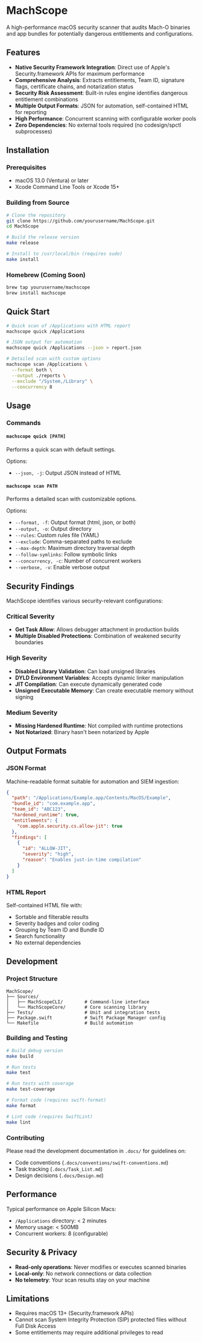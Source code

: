 # MachScope

A high-performance macOS security scanner that audits Mach-O binaries and app bundles for potentially dangerous entitlements and configurations.

## Features

- **Native Security Framework Integration**: Direct use of Apple's Security.framework APIs for maximum performance
- **Comprehensive Analysis**: Extracts entitlements, Team ID, signature flags, certificate chains, and notarization status
- **Security Risk Assessment**: Built-in rules engine identifies dangerous entitlement combinations
- **Multiple Output Formats**: JSON for automation, self-contained HTML for reporting
- **High Performance**: Concurrent scanning with configurable worker pools
- **Zero Dependencies**: No external tools required (no codesign/spctl subprocesses)

## Installation

### Prerequisites

- macOS 13.0 (Ventura) or later
- Xcode Command Line Tools or Xcode 15+

### Building from Source

```bash
# Clone the repository
git clone https://github.com/yourusername/MachScope.git
cd MachScope

# Build the release version
make release

# Install to /usr/local/bin (requires sudo)
make install
```

### Homebrew (Coming Soon)

```bash
brew tap yourusername/machscope
brew install machscope
```

## Quick Start

```bash
# Quick scan of /Applications with HTML report
machscope quick /Applications

# JSON output for automation
machscope quick /Applications --json > report.json

# Detailed scan with custom options
machscope scan /Applications \
  --format both \
  --output ./reports \
  --exclude "/System,/Library" \
  --concurrency 8
```

## Usage

### Commands

#### `machscope quick [PATH]`
Performs a quick scan with default settings.

Options:
- `--json, -j`: Output JSON instead of HTML

#### `machscope scan PATH`
Performs a detailed scan with customizable options.

Options:
- `--format, -f`: Output format (html, json, or both)
- `--output, -o`: Output directory
- `--rules`: Custom rules file (YAML)
- `--exclude`: Comma-separated paths to exclude
- `--max-depth`: Maximum directory traversal depth
- `--follow-symlinks`: Follow symbolic links
- `--concurrency, -c`: Number of concurrent workers
- `--verbose, -v`: Enable verbose output

## Security Findings

MachScope identifies various security-relevant configurations:

### Critical Severity
- **Get Task Allow**: Allows debugger attachment in production builds
- **Multiple Disabled Protections**: Combination of weakened security boundaries

### High Severity
- **Disabled Library Validation**: Can load unsigned libraries
- **DYLD Environment Variables**: Accepts dynamic linker manipulation
- **JIT Compilation**: Can execute dynamically generated code
- **Unsigned Executable Memory**: Can create executable memory without signing

### Medium Severity
- **Missing Hardened Runtime**: Not compiled with runtime protections
- **Not Notarized**: Binary hasn't been notarized by Apple

## Output Formats

### JSON Format
Machine-readable format suitable for automation and SIEM ingestion:

```json
{
  "path": "/Applications/Example.app/Contents/MacOS/Example",
  "bundle_id": "com.example.app",
  "team_id": "ABC123",
  "hardened_runtime": true,
  "entitlements": {
    "com.apple.security.cs.allow-jit": true
  },
  "findings": [
    {
      "id": "ALLOW-JIT",
      "severity": "high",
      "reason": "Enables just-in-time compilation"
    }
  ]
}
```

### HTML Report
Self-contained HTML file with:
- Sortable and filterable results
- Severity badges and color coding
- Grouping by Team ID and Bundle ID
- Search functionality
- No external dependencies

## Development

### Project Structure
```
MachScope/
├── Sources/
│   ├── MachScopeCLI/        # Command-line interface
│   └── MachScopeCore/       # Core scanning library
├── Tests/                   # Unit and integration tests
├── Package.swift            # Swift Package Manager config
└── Makefile                 # Build automation
```

### Building and Testing
```bash
# Build debug version
make build

# Run tests
make test

# Run tests with coverage
make test-coverage

# Format code (requires swift-format)
make format

# Lint code (requires SwiftLint)
make lint
```

### Contributing
Please read the development documentation in `.docs/` for guidelines on:
- Code conventions (`.docs/conventions/swift-conventions.md`)
- Task tracking (`.docs/Task_List.md`)
- Design decisions (`.docs/Design.md`)

## Performance

Typical performance on Apple Silicon Macs:
- `/Applications` directory: < 2 minutes
- Memory usage: < 500MB
- Concurrent workers: 8 (configurable)

## Security & Privacy

- **Read-only operations**: Never modifies or executes scanned binaries
- **Local-only**: No network connections or data collection
- **No telemetry**: Your scan results stay on your machine

## Limitations

- Requires macOS 13+ (Security.framework APIs)
- Cannot scan System Integrity Protection (SIP) protected files without Full Disk Access
- Some entitlements may require additional privileges to read

